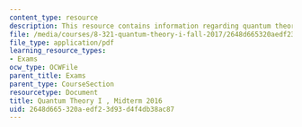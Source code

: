 ```yaml
---
content_type: resource
description: This resource contains information regarding quantum theory I, exams.
file: /media/courses/8-321-quantum-theory-i-fall-2017/2648d665320aedf23d93d4f4db38ac87_MIT8_321F17_Midterm_2016.pdf
file_type: application/pdf
learning_resource_types:
- Exams
ocw_type: OCWFile
parent_title: Exams
parent_type: CourseSection
resourcetype: Document
title: Quantum Theory I , Midterm 2016
uid: 2648d665-320a-edf2-3d93-d4f4db38ac87
---
```


